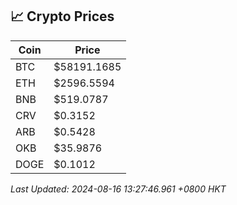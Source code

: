 ## 📈 Crypto Prices

| Coin | Price |
| ---- | ----- |
| BTC | $58191.1685 |
| ETH | $2596.5594 |
| BNB | $519.0787 |
| CRV | $0.3152 |
| ARB | $0.5428 |
| OKB | $35.9876 |
| DOGE | $0.1012 |

_Last Updated: 2024-08-16 13:27:46.961 +0800 HKT_